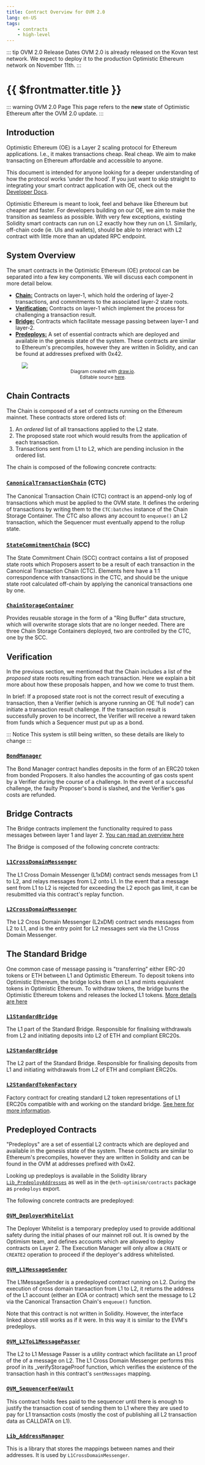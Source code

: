 ```yaml
---
title: Contract Overview for OVM 2.0
lang: en-US
tags:
    - contracts
    - high-level
---
```


::: tip OVM 2.0 Release Dates
OVM 2.0 is already released on the Kovan test network.
We expect to deploy it to the production Optimistic Ethereum network on November 11th.
:::



# {{ $frontmatter.title }}

::: warning OVM 2.0 Page
This page refers to the **new** state of Optimistic Ethereum after the
OVM 2.0 update.
:::


## Introduction

<!-- - Welcome!  Give context -- "how to read these docs" -->

Optimistic Ethereum (OE) is a Layer 2 scaling protocol for Ethereum applications.
I.e., it makes transactions cheap. Real cheap.
We aim to make transacting on Ethereum affordable and
accessible to anyone.

This document is intended for anyone looking for a deeper understanding of how the protocol works
'under the hood'.
If you just want to skip straight to integrating your smart contract application with
OE, check out the [Developer Docs](../developers/l2/convert-2.0.md).

Optimistic Ethereum is meant to look, feel and behave like Ethereum but cheaper and faster.
For developers building on our OE, we aim to make the transition as seamless as possible.
With very few exceptions,
existing Solidity smart contracts can run on L2 exactly how they run on L1.
Similarly, off-chain code (ie. UIs and wallets), should be able to interact with L2 contract with little more than an updated RPC endpoint.


## System Overview

The smart contracts in the Optimistic Ethereum (OE) protocol can be separated into a few key components. We will discuss each component in more detail below.

- **[Chain:](#chain-contracts)** Contracts on layer-1, which hold the ordering of layer-2 transactions, and commitments to the associated layer-2 state roots.
- **[Verification:](#verification)** Contracts on layer-1 which implement the process for challenging a transaction result.
- **[Bridge:](#bridge-contracts)** Contracts which facilitate message passing between layer-1 and layer-2.
- **[Predeploys:](#predeployed-contracts)** A set of essential contracts which are deployed and available in the genesis state of the system. These contracts are similar to Ethereum's precompiles, however they are written in Solidity, and can be found at addresses prefixed with 0x42.


<!-- Using html instead of markdown so we can put a caption on the image. -->
<figure>
  <img src='../../assets/docs/protocol/oe-arch-rc0.png'>
  <figcaption style="text-align: center; font-size: 12px;">Diagram created with <a href="https://www.diagrams.net/">draw.io</a>. <br>Editable source <a href="https://docs.google.com/document/d/1OObmIhuVyh5GEekqT4dd3bzO58ejSQb_rlnrBmxcNN0/edit#">here</a>.</figcaption>
</figure>

<!--
 - Contracts Reference Sheet (aka glossary)
  - Deployed contracts (with addresses ie. [aave example][aave])
-->

## Chain Contracts

The Chain is composed of a set of contracts running on the Ethereum mainnet. These contracts store ordered
lists of:

1. An _ordered_ list of all transactions applied to the L2 state.
2. The proposed state root which would results from the application of each transaction.
3. Transactions sent from L1 to L2, which are pending inclusion in the ordered list.

<!--
**Planned section outline**
- Delineation between CTC and SCC,
- **high priority**: explain once and for all that challenges roll back state roots, but NOT transactions
- Diagram of "the chains" and what is stored on chain -- ideally illustrates the "roll up" mechanism whereby only roots of batches are SSTOREd
- Sequencing -- what are the properties, what are the implications
- Ring buffer?? (lean deprioritize)
-->

The chain is composed of the following concrete contracts:
<!-- concrete contracts stackex : -->

### [`CanonicalTransactionChain`](https://github.com/ethereum-optimism/optimism/blob/master/packages/contracts/contracts/L1/rollup/CanonicalTransactionChain.sol) (CTC)

The Canonical Transaction Chain (CTC) contract is an append-only log of transactions which must be applied to the OVM state. It defines the ordering of transactions by writing them to the `CTC:batches` instance of the Chain Storage Container. The CTC also allows any account to `enqueue()` an L2 transaction, which the Sequencer must  eventually append to the rollup state.

### [`StateCommitmentChain`](https://github.com/ethereum-optimism/optimism/blob/master/packages/contracts/contracts/L1/rollup/StateCommitmentChain.sol) (SCC)

The State Commitment Chain (SCC) contract contains a list of proposed state roots which Proposers assert to be a result of each transaction in the Canonical Transaction Chain (CTC). Elements here have a 1:1 correspondence with transactions in the CTC, and should be the unique state root calculated off-chain by applying the canonical transactions one by one.

### [`ChainStorageContainer`](https://github.com/ethereum-optimism/optimism/blob/master/packages/contracts/contracts/L1/rollup/ChainStorageContainer.sol)

Provides reusable storage in the form of a "Ring Buffer" data structure, which will overwrite storage slots that are no longer needed. There are three Chain Storage Containers deployed, two are controlled by the CTC, one by the SCC.

<!-- stackex: TODO - create a stackexchange Q and A, to make this term real. -->

## Verification

In the previous section, we mentioned that the Chain includes a list of the _proposed_ state roots
resulting from each transaction. Here we explain a bit more about how these proposals happen, and how
we come to trust them.

In brief: If a proposed state root is not the correct result of executing a transaction, then a Verifier (which is anyone running an OE 'full node') can initiate a transaction result challenge. If the transaction result is successfully proven to be incorrect, the Verifier will receive a reward taken from funds which a Sequencer must put up as a bond.

::: Notice
This system is still being written, so these details are likely to
change
:::



### [`BondManager`](https://github.com/ethereum-optimism/optimism/blob/master/packages/contracts/contracts/L1/verification/BondManager.sol)
The Bond Manager contract handles deposits in the form of an ERC20 token from bonded Proposers. It also handles the accounting of gas costs spent by a Verifier during the course of a challenge. In the event of a successful challenge, the faulty Proposer's bond is slashed, and the Verifier's gas costs are refunded.



## Bridge Contracts

The Bridge contracts implement the functionality required to pass messages between layer 1 and layer 2.  [You can read an overview
here](/docs/developers/bridge/messaging.html)

<!--
**Planned section outline**
- Low-level tools (ovmL1TXORIGIN, state committment access)

### Key concepts
- **Relaying** refers to executing a message sent from the other domain, ie. "this message was relayed
-->

The Bridge is composed of the following concrete contracts:

### [`L1CrossDomainMessenger`](https://github.com/ethereum-optimism/optimism/blob/master/packages/contracts/contracts/L1/messaging/L1CrossDomainMessenger.sol)
The L1 Cross Domain Messenger (L1xDM) contract sends messages from L1 to L2, and relays messages from L2 onto L1. In the event that a message sent from L1 to L2 is rejected for exceeding the L2 epoch gas limit, it can be resubmitted via this contract's replay function.

### [`L2CrossDomainMessenger`](https://github.com/ethereum-optimism/optimism/blob/master/packages/contracts/contracts/L2/messaging/L2CrossDomainMessenger.sol)
The L2 Cross Domain Messenger (L2xDM) contract sends messages from L2 to L1, and is the entry point for L2 messages sent via the L1 Cross Domain Messenger.


## The Standard Bridge

One common case of message passing is "transferring" either ERC-20
tokens or ETH between L1 and Optimistic Ethereum. To deposit tokens 
into Optimistic Ethereum, the bridge locks them on L1 and mints equivalent
tokens in Optimistic Ethereum. To withdraw tokens, the bridge burns the 
Optimistic Ethereum tokens and releases the locked L1 tokens. [More details
are here](/docs/developers/bridge/standard-bridge.html)


### [`L1StandardBridge`](https://github.com/ethereum-optimism/optimism/blob/master/packages/contracts/contracts/L1/messaging/L1StandardBridge.sol)
The L1 part of the Standard Bridge. Responsible for finalising withdrawals from L2 and initiating deposits into L2 of ETH and compliant ERC20s.


### [`L2StandardBridge`](https://github.com/ethereum-optimism/optimism/blob/master/packages/contracts/contracts/L2/messaging/L2StandardBridge.sol)
The L2 part of the Standard Bridge. Responsible for finalising deposits from L1 and initiating withdrawals from L2 of ETH and compliant ERC20s.

### [`L2StandardTokenFactory`](https://github.com/ethereum-optimism/optimism/blob/master/packages/contracts/contracts/L2/messaging/L2StandardTokenFactory.sol)

Factory contract for creating standard L2 token representations of L1 ERC20s compatible with and working on the standard bridge. 
[See here for more information](https://github.com/ethereum-optimism/optimism-tutorial/tree/main/standard-bridge-standard-token).


## Predeployed Contracts

"Predeploys" are a set of essential L2 contracts which are deployed and available in the genesis state of the system. These contracts are similar to Ethereum's precompiles, however they are written in Solidity and can be found in the OVM at addresses prefixed with 0x42.

Looking up predeploys is available in the Solidity library [`Lib_PredeployAddresses`](https://github.com/ethereum-optimism/optimism/blob/master/packages/contracts/contracts/libraries/constants/Lib_PredeployAddresses.sol) as well as in the `@eth-optimism/contracts` package as `predeploys` export.

The following concrete contracts are predeployed:

### [`OVM_DeployerWhitelist`](https://github.com/ethereum-optimism/optimism/blob/master/packages/contracts/contracts/L2/predeploys/OVM_DeployerWhitelist.sol)
The Deployer Whitelist is a temporary predeploy used to provide additional safety during the initial phases of our mainnet roll out. It is owned by the Optimism team, and defines accounts which are allowed to deploy contracts on Layer 2. The Execution Manager will only allow a `CREATE` or `CREATE2` operation to proceed if the deployer's address whitelisted.


### [`OVM_L1MessageSender`](https://github.com/ethereum-optimism/optimism/blob/master/packages/contracts/contracts/L2/predeploys/iOVM_L1MessageSender.sol)

The L1MessageSender is a predeployed contract running on L2.
During the execution of cross domain transaction from L1 to L2, it returns the address of the L1 account (either an EOA or contract) which sent the message to L2 via the Canonical Transaction Chain's `enqueue()` function.

Note that this contract is not written in Solidity. However, 
the interface linked above still works as if it were. In this way
it is similar to the EVM's predeploys.


### [`OVM_L2ToL1MessagePasser`](https://github.com/ethereum-optimism/optimism/blob/master/packages/contracts/contracts/L2/predeploys/OVM_L2ToL1MessagePasser.sol)
The L2 to L1 Message Passer is a utility contract which facilitate an L1 proof of the  of a message on L2. The L1 Cross Domain Messenger performs this proof in its _verifyStorageProof function, which verifies the existence of the transaction hash in this  contract's `sentMessages` mapping.

<!--
### [`OVM_SequencerEntrypoint`](https://github.com/ethereum-optimism/optimism/blob/develop/packages/contracts/contracts/optimistic-ethereum/OVM/predeploys/OVM_SequencerEntrypoint.sol)
The Sequencer Entrypoint is a predeploy which, despite its name, can in fact be called by  any account. It accepts a more efficient compressed calldata format, which it decompresses and  encodes to the standard EIP155 transaction format. This contract is the implementation referenced by the Proxy Sequencer Entrypoint, thus enabling the Optimism team to upgrade the decompression of calldata from the Sequencer.
--> 

### [`OVM_SequencerFeeVault`](https://github.com/ethereum-optimism/optimism/blob/master/packages/contracts/contracts/L2/predeploys/OVM_SequencerFeeVault.sol)
This contract holds fees paid to the sequencer until there is enough to 
justify the transaction cost of sending them to L1 where they are used to
pay for L1 transaction costs (mostly the cost of publishing all L2 transaction
data as CALLDATA on L1).

<!-- we already have this above

### [`OVM_L2StandardBridge`](https://github.com/ethereum-optimism/optimism/blob/master/packages/contracts/contracts/optimistic-ethereum/OVM/bridge/tokens/OVM_L2StandardBridge.sol)
The L2 part of the Standard Bridge. Responsible for finalising deposits from L1 and initiating withdrawals from L2 of ETH and compliant ERC20s.
See [Standard Bridge](../developers/bridge/standard-bridge.md) for details.
-->

<!--
### [`OVM_ExecutionManagerWrapper`](https://github.com/ethereum-optimism/optimism/blob/develop/packages/contracts/contracts/optimistic-ethereum/OVM/predeploys/OVM_ExecutionManagerWrapper.sol)
This is the one contract on L2 that can call another contract without having to
go through virtualization. It is used to call 
OVM_ExecutionManager  ovm-executionmanager.
-->

<!--
### [`ERC1820Registry`](https://github.com/ethereum-optimism/optimism/blob/develop/packages/contracts/contracts/optimistic-ethereum/OVM/predeploys/ERC1820Registry.sol)
[ERC1820](https://eips.ethereum.org/EIPS/eip-1820) specifies a registry
service that lets addresses report what interfaces they support and ask 
about other addresses. 
-->

### [`Lib_AddressManager`](https://github.com/ethereum-optimism/optimism/blob/master/packages/contracts/contracts/libraries/resolver/Lib_AddressManager.sol)
This is a library that stores the mappings between names and their addresses.
It is used by `L1CrossDomainMessenger`.

<!-- I don't know why check-md thinks this is a problem link  -->


<!--
### [`OVM_ExecutionManagerWrapper`](https://github.com/ethereum-optimism/optimism/blob/develop/packages/contracts/contracts/optimistic-ethereum/OVM/predeploys/OVM_ExecutionManagerWrapper.sol)
This is the one contract on L2 that can call another contract without having to
go through virtualization. It is used to call 
 OVM_ExecutionManager  ovm-executionmanager .


### [`ERC1820Registry`](https://github.com/ethereum-optimism/optimism/blob/develop/packages/contracts/contracts/optimistic-ethereum/OVM/predeploys/ERC1820Registry.sol)
[ERC1820](https://eips.ethereum.org/EIPS/eip-1820) specifies a registry
service that lets addresses report what interfaces they support and ask 
about other addresses. 


-->
